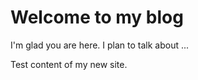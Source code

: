 # Welcome to my blog

I'm glad you are here. I plan to talk about ...

Test content of my new site.
